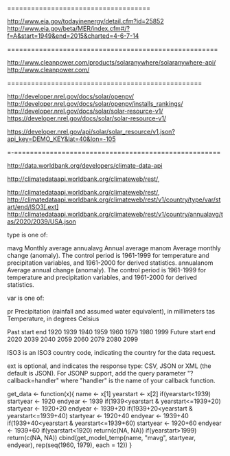 ====================================

http://www.eia.gov/todayinenergy/detail.cfm?id=25852
http://www.eia.gov/beta/MER/index.cfm#/?f=A&start=1949&end=2015&charted=4-6-7-14

=====================================================

http://www.cleanpower.com/products/solaranywhere/solaranywhere-api/
http://www.cleanpower.com/


=================================================

http://developer.nrel.gov/docs/solar/openpv/
http://developer.nrel.gov/docs/solar/openpv/installs_rankings/
http://developer.nrel.gov/docs/solar/solar-resource-v1/
https://developer.nrel.gov/docs/solar/solar-resource-v1/

https://developer.nrel.gov/api/solar/solar_resource/v1.json?api_key=DEMO_KEY&lat=40&lon=-105




=-====================================================


http://data.worldbank.org/developers/climate-data-api

 http://climatedataapi.worldbank.org/climateweb/rest/, 
 
 http://climatedataapi.worldbank.org/climateweb/rest/, 
 http://climatedataapi.worldbank.org/climateweb/rest/v1/country/type/var/start/end/ISO3[.ext]
 http://climatedataapi.worldbank.org/climateweb/rest/v1/country/annualavg/tas/2020/2039/USA.json
 
 type is one of:



mavg
Monthly average
annualavg
Annual average
manom
Average monthly change (anomaly).  The control period is 1961-1999 for temperature and precipitation variables, and 1961-2000 for derived statistics.
annualanom
Average annual change (anomaly). The control period is 1961-1999 for temperature and precipitation variables, and 1961-2000 for derived statistics.


var is one of:

pr
Precipitation (rainfall and assumed water equivalent), in millimeters
tas
Temperature, in degrees Celsius



Past
start	end
1920 1939
1940 1959
1960 1979
1980 1999
Future
start	end
2020 2039
2040 2059
2060 2079
2080 2099

ISO3 is an ISO3 country code, indicating the country for the data request.

ext is optional, and indicates the response type:  CSV, JSON or XML (the default is JSON). For JSONP support, add the query parameter "?callback=handler" where "handler" is the name of your callback function.


get_data <- function(x){
    name <- x[1]
    yearstart <- x[2]
    if(yearstart<1939)
        startyear <- 1920
        endyear <- 1939
    if(1939<yearstart & yearstart<=1939+20)
        startyear <- 1920+20
        endyear <- 1939+20
    if(1939+20<yearstart & yearstart<=1939+40)
        startyear <- 1920+40
        endyear <- 1939+40
    if(1939+40<yearstart & yearstart<=1939+60)
        startyear <- 1920+60
        endyear <- 1939+60
    if(yearstart<1920)
        return(c(NA, NA))
    if(yearstart>1999)
        return(c(NA, NA))
    cbind(get_model_temp(name, "mavg", startyear, endyear), 
      rep(seq(1960, 1979), each = 12))
}

